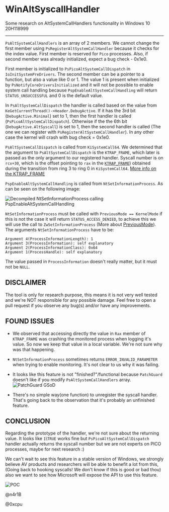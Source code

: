 # WinAltSyscallHandler
Some research on AltSystemCallHandlers functionality in Windows 10 20H118999

----------------------------------------------------------------------------

`PsAltSystemCallHandlers` is an array of 2 members.
We cannot change the first member using `PsRegisterAltSystemCallHandler` because it checks for the index value. First member is reserved for `Pico` processes.
Also, if second member was already initialized, expect a bug check - 0x1e0. 

First member is initialized to `PsPicoAltSystemCallDispatch` in `IoInitSystemPreDrivers`.
The second member can be a pointer to a function, but also a value like 0 or 1.
The value 1 is present when initialized by `PsNotifyCoreDriversInitialized` and it will not be possible to enable system call handling because `PspEnableAltSystemCallHandling` will return `STATUS_UNSUCCESSFUL` and 0 is the default value.

In `PsAltSystemCallDispatch` the handler is called based on the value from `KeGetCurrentThread()->Header.DebugActive`. If it has the 3rd bit (`DebugActive.Minimal`) set to 1, then the first handler is called (`PsPicoAltSystemCallDispatch`).
Otherwise if the the 6th bit (`DebugActive.AltSyscall`) is set to 1, then the second handler is called (The one we can register with `PsRegisterAltSystemCallHandler`). In any other case the kernel will crash with bug check = 0x1e0.

`PsAltSystemCallDispatch` is called from `KiSystemCall64`. We determined that the argument to `PsAltSystemCallDispatch` is the `KTRAP_FRAME`, which later is passed as the only argument to our registered handler. Syscall number is on `rcx+30`, which is the offset pointing to `rax` in the [`KTRAP_FRAME`](https://www.vergiliusproject.com/kernels/x64/Windows%2010%20%7C%202016/1903%2019H1%20(May%202019%20Update)/_KTRAP_FRAME)) obtained during the transition from ring 3 to ring 0 in `KiSystemCall64`.
[More info on the KTRAP_FRAME](https://www.geoffchappell.com/studies/windows/km/ntoskrnl/structs/ktrap_frame.htm)

`PspEnableAltSystemCallHandling` is called from `NtSetInformationProcess`. As can be seen on the following image:

![Decompiled NtSetInformationProcess calling PspEnableAltSystemCallHandling](https://cdn1.imggmi.com/uploads/2019/10/12/df25e0bb65673e1f925fc3c12af6662a-full.png)

`NtSetInformationProcess` must be called with `PreviousMode == KernelMode` if this is not the case it will return `STATUS_ACCESS_DENIED`, to achieve this we will use the call to `ZwSetInformationProcess` (More about [PreviousMode](https://docs.microsoft.com/en-us/windows-hardware/drivers/kernel/previousmode)). The arguments `NtSetInformationProcess` have to be:
```
Argument 4(ProcessInformationLength): 1
Argument 3(ProcessInformation): self explanatory
Argument 2(ProcessInformationClass): 0x64
Argument 1(ProcessHandle): self explanatory
```
The value passed in `ProcessInformation` doesn't really matter, but it must not be `NULL`.

## DISCLAIMER

The tool is only for research purpose, this means it is not very well tested and we're NOT responsible for any possible damage. Feel free to open a pull request if you observe any bug(s) and/or have any improvements.

## FOUND ISSUES

- We observed that accessing directly the value in `Rax` member of `KTRAP_FRAME` was crashing the monitored process when logging it's value. So now we keep that value in a local variable. We're not sure why was that happening.

- `NtSetInformationProcess` sometimes returns `ERROR_INVALID_PARAMETER` when trying to enable monitoring. It's not clear to us why it was failing.

- It looks like this feature is not "finished?"/functional because `PatchGuard` doesn't like if you modify `PsAltSystemCallHandlers` array.
![PatchGuard GSoD](https://cdn1.imggmi.com/uploads/2019/10/14/258e4026c2773d05a0fc8ffdeff84e3e-full.png)

- There's no simple way(one function) to unregister the syscall handler. That's going back to the observation that it's probably an unfinished feature.

## CONCLUSION

Regarding the prototype of the handler, we're not sure about the returning value. It looks like `1`\\`TRUE` works fine but `PsPicoAltSystemCallDispatch` handler actually returns the syscall number but we are not experts on PICO processes, maybe for next research :)

We can't wait to see this feature in a stable version of Windows, we strongly believe AV products and researchers will be able to benefit a lot from this, (Going back to hooking syscalls! We don't know if this is good or bad thou) also we want to see how Microsoft will expose the API to use this feature.

![POC](https://cdn1.imggmi.com/uploads/2019/10/14/d10f3cbc28415ab6e67904c1f2da2f42-full.png)

@n4r1B

@0xcpu